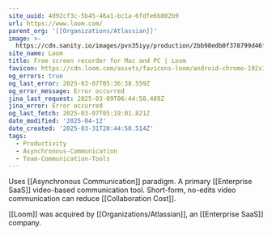 ```yaml
---
site_uuid: 4d92cf3c-5b45-46a1-bc1a-6fdfe6b802b9
url: https://www.loom.com/
parent_org: '[[Organizations/Atlassian]]'
image: >-
  https://cdn.sanity.io/images/pvn35iyy/production/2bb98edb0f378799d46fc7aa3564b9ad28604073-1200x627.png
site_name: Loom
title: Free screen recorder for Mac and PC | Loom
favicon: https://cdn.loom.com/assets/favicons-loom/android-chrome-192x192.png
og_errors: true
og_last_error: 2025-03-07T05:36:38.559Z
og_error_message: Error occurred
jina_last_request: 2025-03-09T06:44:58.489Z
jina_error: Error occurred
og_last_fetch: 2025-03-07T05:19:01.821Z
date_modified: '2025-04-12'
date_created: '2025-03-31T20:44:50.514Z'
tags:
  - Productivity
  - Asynchronous-Communication
  - Team-Communication-Tools
---
```





























Uses [[Asynchronous Communication]] paradigm.  A primary [[Enterprise SaaS]] video-based communication tool.  Short-form, no-edits video communication can reduce [[Collaboration Cost]].

[[Loom]] was acquired by [[Organizations/Atlassian]], an [[Enterprise SaaS]] company.





